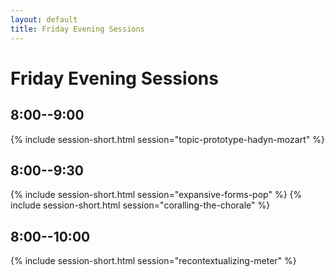 ```yaml
---
layout: default
title: Friday Evening Sessions
---
```


# Friday Evening Sessions


## 8:00--9:00

{% include session-short.html session="topic-prototype-hadyn-mozart" %}

## 8:00--9:30

{% include session-short.html session="expansive-forms-pop" %}
{% include session-short.html session="coralling-the-chorale" %}

## 8:00--10:00

{% include session-short.html session="recontextualizing-meter" %}

